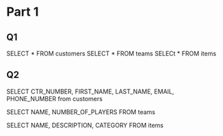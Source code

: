 # Part 1
## Q1
SELECT * FROM customers
SELECT * FROM teams
SELECt * FROM items

## Q2
SELECT CTR_NUMBER, FIRST_NAME, LAST_NAME, EMAIL, PHONE_NUMBER from customers

SELECT NAME, NUMBER_OF_PLAYERS FROM teams

SELECT NAME, DESCRIPTION, CATEGORY FROM items
